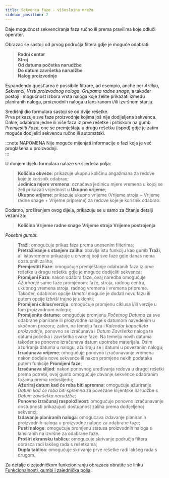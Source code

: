 ```yaml
---
title: Sekvenca faze - višeslojna mreža  
sidebar_position: 2
---
```


Daje mogućnost sekvenciranja faza ručno ili prema pravilima koje odluči operater.  

Obrazac se sastoji od prvog područja filtera gdje je moguće odabrati:  
> **Radni centar**       
> **Stroj**        
> **Od datuma početka narudžbe**           
> **Do datum završetka narudžbe**       
> **Nalog proizvodnje**     

Espandendo quest'area è possibile filtrare, ad esempio, anche per *Artiklu*, *Sekvenci*, *Vrsti proizvodnog naloga*, *Grupama radne snage*, a također postoji i mogućnost izbora vrsta naloga koje želite prikazati između planiranih naloga, proizvodnih naloga u lansiranom i/ili izvršnom stanju.  

Središnji dio formulara sastoji se od dvije rešetke.               
Prva prikazuje sve faze proizvodnje kojima još nije dodijeljena sekvenca. Dakle, odabirom jedne ili više faza iz prve rešetke i pritiskom na gumb  *Premjestiti Faze*, one se premještaju u drugu rešetku (ispod) gdje je zatim moguće dodijeliti sekvencu ručno ili automatski.           

:::note NAPOMENA 
Nije moguće mijenjati informacije o fazi koja je već proglašena u proizvodnji.   
:::

U donjem dijelu formulara nalaze se sljedeća polja:  
> **Količina obveze**: prikazuje ukupnu količinu angažmana za redove koje je korisnik odabrao;           
> **Jedinica mjere vremena**: označava jedinicu mjere vremena u kojoj se želi prikazati vrijednost u **Ukupno vrijeme**;     
> **Ukupno vrijeme**: prikazuje ukupno vrijeme (Vrijeme stroja + Vrijeme radne snage + Vrijeme pripreme) za redove koje je korisnik odabrao. 

Dodatno, proširenjem ovog dijela, prikazuju se u samo za čitanje detalji vezani za:  
> **Količina**
> **Vrijeme radne snage**
> **Vrijeme stroja**
> **Vrijeme postrojenja**

*Posebni gumbi*:  

> **Traži**: omogućuje prikaz faza prema unesenim filterima;           
> **Pretraživanje s stanjem zaliha**: obavlja istu funkciju kao gumb **Traži**, ali istovremeno prikazuje u crvenoj boji sve faze gdje danas nema dostupnih zaliha;                    
> **Premjestiti Faze**: omogućuje premještanje odabranih faza iz prve rešetke u drugu rešetku gdje je moguće dodijeliti sekvenca;           
> **Promijeni Faze**: nakon odabira faze, ovaj naredba omogućuje *Ažuriranje* same faze promjenom: faze, stroja, radnog centra, ukupnog vremena stroja, radnog vremena i vremena pripreme. Također, odabirom opcije *Umetni* moguće je dodati novu fazu ili putem opcije *Izbriši* trajno je ukloniti;              
> **Promijeni ciklus/verziju**: omogućuje promjenu ciklusa i/ili verzije u tom proizvodnom nalogu;            
> **Promijenite datume**: omogućuje promjenu *Početnog Datuma* za sve odabrane planirane ili proizvodne naloge s datumom navedenim u skočnom prozoru; zatim, na temelju faza i *Kalendar kapaciteta proizvodnje*, ponovno se izračunava i *Datum Završetka* naloga te datumi početka i završetka svake faze. Na temelju novih datuma također se ponovno izračunava datum upotrebe materijala. Osim ažuriranja datuma u nalogu, ažuriraju se i datumi u povezanim nalogu;          
> **Izračunava vrijeme**: omogućuje ponovno izračunavanje vremena nakon dodjele nove sekvence ili nakon promjene nekih podataka putem funkcije **Promijeni faze**;          
> **Izračunava slijed**: nakon ponovnog uređivanja redova u drugoj rešetki prema potrebi, ovaj gumb omogućuje davanje sekvence odabranim fazama prema redoslijedu;        
> **Ažuriraj datum kad će roba biti spremna**: omogućuje ažuriranje *Datum kad će roba biti spremna* za povezane klijentske narudžbe s *Datum završetka narudžbe*;         
> **Ponovno izračunaj raspoloživost**: omogućuje ponovno izračunavanje dostupnosti prikazujući dostupnost zaliha prema dodijeljenoj sekvenci;            
> **Izdavanje planiranih naloga**: omogućava izdavanje planiranih proizvodnih naloga u proizvodne naloge za odabrane faze;                       
> **Pusti naloge**: omogućuje promjenu statusa proizvodnih naloga s lansiranih na izvršne za odabrane faze.            
> **Proširi ekransku tablicu**: omogućuje skrivanje područja filtera obrasca radi lakšeg rada s rešetkama;         
> **Dupla tablica**: omogućuje skrivanje prve rešetke radi lakšeg rada s drugom.          

Za detalje o zajedničkom funkcioniranju obrazaca obratite se linku [Funkcionalnosti, gumbi i zajednička polja](/docs/guide/common).
